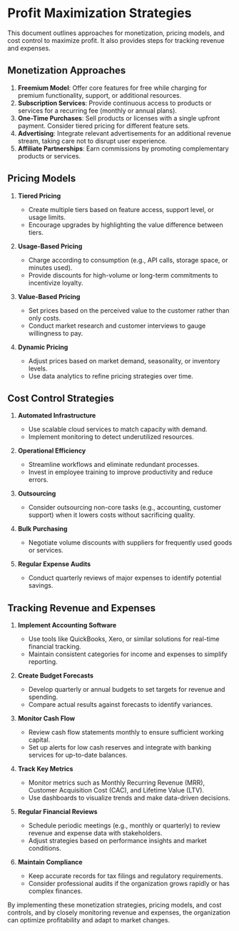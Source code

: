 # Profit Maximization Strategies

This document outlines approaches for monetization, pricing models, and cost control to maximize profit. It also provides steps for tracking revenue and expenses.

## Monetization Approaches

1. **Freemium Model**: Offer core features for free while charging for premium functionality, support, or additional resources.
2. **Subscription Services**: Provide continuous access to products or services for a recurring fee (monthly or annual plans).
3. **One-Time Purchases**: Sell products or licenses with a single upfront payment. Consider tiered pricing for different feature sets.
4. **Advertising**: Integrate relevant advertisements for an additional revenue stream, taking care not to disrupt user experience.
5. **Affiliate Partnerships**: Earn commissions by promoting complementary products or services.

## Pricing Models

1. **Tiered Pricing**
   - Create multiple tiers based on feature access, support level, or usage limits.
   - Encourage upgrades by highlighting the value difference between tiers.

2. **Usage-Based Pricing**
   - Charge according to consumption (e.g., API calls, storage space, or minutes used).
   - Provide discounts for high-volume or long-term commitments to incentivize loyalty.

3. **Value-Based Pricing**
   - Set prices based on the perceived value to the customer rather than only costs.
   - Conduct market research and customer interviews to gauge willingness to pay.

4. **Dynamic Pricing**
   - Adjust prices based on market demand, seasonality, or inventory levels.
   - Use data analytics to refine pricing strategies over time.

## Cost Control Strategies

1. **Automated Infrastructure**
   - Use scalable cloud services to match capacity with demand.
   - Implement monitoring to detect underutilized resources.

2. **Operational Efficiency**
   - Streamline workflows and eliminate redundant processes.
   - Invest in employee training to improve productivity and reduce errors.

3. **Outsourcing**
   - Consider outsourcing non-core tasks (e.g., accounting, customer support) when it lowers costs without sacrificing quality.

4. **Bulk Purchasing**
   - Negotiate volume discounts with suppliers for frequently used goods or services.

5. **Regular Expense Audits**
   - Conduct quarterly reviews of major expenses to identify potential savings.

## Tracking Revenue and Expenses

1. **Implement Accounting Software**
   - Use tools like QuickBooks, Xero, or similar solutions for real-time financial tracking.
   - Maintain consistent categories for income and expenses to simplify reporting.

2. **Create Budget Forecasts**
   - Develop quarterly or annual budgets to set targets for revenue and spending.
   - Compare actual results against forecasts to identify variances.

3. **Monitor Cash Flow**
   - Review cash flow statements monthly to ensure sufficient working capital.
   - Set up alerts for low cash reserves and integrate with banking services for up-to-date balances.

4. **Track Key Metrics**
   - Monitor metrics such as Monthly Recurring Revenue (MRR), Customer Acquisition Cost (CAC), and Lifetime Value (LTV).
   - Use dashboards to visualize trends and make data-driven decisions.

5. **Regular Financial Reviews**
   - Schedule periodic meetings (e.g., monthly or quarterly) to review revenue and expense data with stakeholders.
   - Adjust strategies based on performance insights and market conditions.

6. **Maintain Compliance**
   - Keep accurate records for tax filings and regulatory requirements.
   - Consider professional audits if the organization grows rapidly or has complex finances.

By implementing these monetization strategies, pricing models, and cost controls, and by closely monitoring revenue and expenses, the organization can optimize profitability and adapt to market changes.

